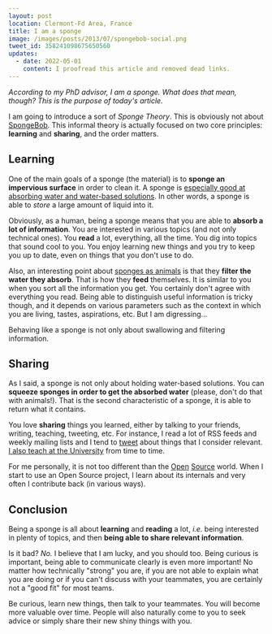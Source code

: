 ```yaml
---
layout: post
location: Clermont-Fd Area, France
title: I am a sponge
image: /images/posts/2013/07/spongebob-social.png
tweet_id: 358241098675650560
updates:
  - date: 2022-05-01
    content: I proofread this article and removed dead links.
---
```


_According to my PhD advisor, I am a sponge. What does that mean, though?  This
is the purpose of today's article._

I am going to introduce a sort of _Sponge Theory_. This is obviously not about
[SpongeBob][]. This informal theory is actually focused on two core principles:
**learning** and **sharing**, and the order matters.

## Learning

One of the main goals of a sponge (the material) is to **sponge an impervious
surface** in order to clean it. A sponge is [especially good at absorbing water
and water-based solutions](https://en.wikipedia.org/wiki/Sponge_(material)). In
other words, a sponge is able to _store_ a large amount of liquid into it.

Obviously, as a human, being a sponge means that you are able to **absorb a lot
of information**. You are interested in various topics (and not only technical
ones). You **read** a lot, everything, all the time. You dig into topics that
sound cool to you. You enjoy learning new things and you try to keep you up to
date, even on things that you don't use to do.

Also, an interesting point about [sponges as
animals](https://en.wikipedia.org/wiki/Sponge) is that they **filter the water
they absorb**. That is how they **feed** themselves. It is similar to you when
you sort all the information you get. You certainly don't agree with everything
you read. Being able to distinguish useful information is tricky though, and it
depends on various parameters such as the context in which you are living,
tastes, aspirations, etc. But I am digressing...

Behaving like a sponge is not only about swallowing and filtering information.

## Sharing

As I said, a sponge is not only about holding water-based solutions. You can
**squeeze sponges in order to get the absorbed water** (please, don't do that
with animals!). That is the second characteristic of a sponge, it is able to
return what it contains.

You love **sharing** things you learned, either by talking to your friends,
writing, teaching, tweeting, etc. For instance, I read a lot of RSS feeds and
weekly mailing lists and I tend to [tweet](https://twitter.com/couac) about
things that I consider relevant. [I also teach at the
University](/2013/06/07/teaching-is-the-best-way-to-learn/) from time to time.

For me personally, it is not too different than the
[Open](/2012/01/16/did-i-tell-you-open-source-was-awesome/)
[Source](/2013/07/04/on-open-sourcing-libraries/) world. When I start to use an
Open Source project, I learn about its internals and very often I contribute
back (in various ways).

## Conclusion

Being a sponge is all about **learning** and **reading** a lot, _i.e._ being
interested in plenty of topics, and then **being able to share relevant
information**.

Is it bad? _No._ I believe that I am lucky, and you should too. Being curious is
important, being able to communicate clearly is even more important!  No matter
how technically "strong" you are, if you are not able to explain what you are
doing or if you can't discuss with your teammates, you are certainly not a "good
fit" for most teams.

Be curious, learn new things, then talk to your teammates. You will become more
valuable over time. People will also naturally come to you to seek advice or
simply share their new shiny things with you.

[SpongeBob]: https://en.wikipedia.org/wiki/SpongeBob_SquarePants
